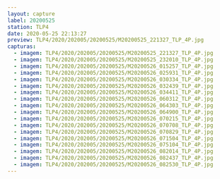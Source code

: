 ```yaml
---
layout: capture
label: 20200525
station: TLP4
date: 2020-05-25 22:13:27
preview: TLP4/2020/202005/20200525/M20200525_221327_TLP_4P.jpg
capturas:
  - imagem: TLP4/2020/202005/20200525/M20200525_221327_TLP_4P.jpg
  - imagem: TLP4/2020/202005/20200525/M20200525_232010_TLP_4P.jpg
  - imagem: TLP4/2020/202005/20200525/M20200526_015257_TLP_4P.jpg
  - imagem: TLP4/2020/202005/20200525/M20200526_025931_TLP_4P.jpg
  - imagem: TLP4/2020/202005/20200525/M20200526_030334_TLP_4P.jpg
  - imagem: TLP4/2020/202005/20200525/M20200526_032439_TLP_4P.jpg
  - imagem: TLP4/2020/202005/20200525/M20200526_034411_TLP_4P.jpg
  - imagem: TLP4/2020/202005/20200525/M20200526_060312_TLP_4P.jpg
  - imagem: TLP4/2020/202005/20200525/M20200526_064303_TLP_4P.jpg
  - imagem: TLP4/2020/202005/20200525/M20200526_064900_TLP_4P.jpg
  - imagem: TLP4/2020/202005/20200525/M20200526_070215_TLP_4P.jpg
  - imagem: TLP4/2020/202005/20200525/M20200526_070708_TLP_4P.jpg
  - imagem: TLP4/2020/202005/20200525/M20200526_070829_TLP_4P.jpg
  - imagem: TLP4/2020/202005/20200525/M20200526_071504_TLP_4P.jpg
  - imagem: TLP4/2020/202005/20200525/M20200526_075104_TLP_4P.jpg
  - imagem: TLP4/2020/202005/20200525/M20200526_082014_TLP_4P.jpg
  - imagem: TLP4/2020/202005/20200525/M20200526_082437_TLP_4P.jpg
  - imagem: TLP4/2020/202005/20200525/M20200526_082530_TLP_4P.jpg
---
```

